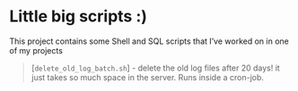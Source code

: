 # Little big scripts :)
This project contains some Shell and SQL scripts that I’ve worked on in one of my projects

> [`delete_old_log_batch.sh`] - delete the old log files after 20 days! it just takes so much space in the server. Runs inside a cron-job.
